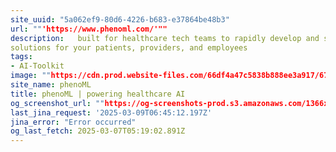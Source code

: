 ```yaml
---
site_uuid: "5a062ef9-80d6-4226-b683-e37864be48b3"
url: ""'https://www.phenoml.com/'""
description:   built for healthcare tech teams to rapidly develop and scale AI-native
solutions for your patients, providers, and employees
tags:
- AI-Toolkit
image: ""https://cdn.prod.website-files.com/66df4a47c5838b888ee3a917/6721a9a35bef5c883e76ab71_256.png""
site_name: phenoML
title: phenoML | powering healthcare AI
og_screenshot_url: ""https://og-screenshots-prod.s3.amazonaws.com/1366x768/80/false/6606d7bbe69af72ec25dfd27673c1c92b022ace6e119f90f00ce3b1178f09a6e.jpeg""
last_jina_request: '2025-03-09T06:45:12.197Z'
jina_error: "Error occurred"
og_last_fetch: 2025-03-07T05:19:02.891Z
---
```


